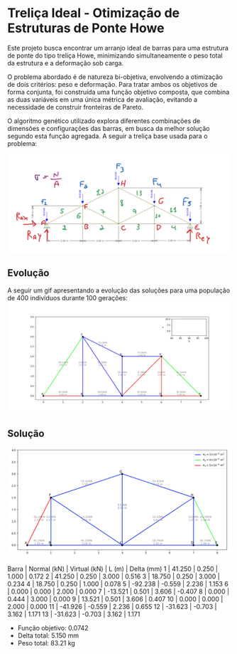 # Treliça Ideal - Otimização de Estruturas de Ponte Howe

Este projeto busca encontrar um arranjo ideal de barras para uma estrutura de ponte do tipo treliça Howe, minimizando simultaneamente o peso total da estrutura e a deformação sob carga.

O problema abordado é de natureza bi-objetiva, envolvendo a otimização de dois critérios: peso e deformação. Para tratar ambos os objetivos de forma conjunta, foi construída uma função objetivo composta, que combina as duas variáveis em uma única métrica de avaliação, evitando a necessidade de construir fronteiras de Pareto.

O algoritmo genético utilizado explora diferentes combinações de dimensões e configurações das barras, em busca da melhor solução segundo esta função agregada. A seguir a treliça base usada para o problema:

![treliça](./assets/trelica_howe.png)

## Evolução

A seguir um gif apresentando a evolução das soluções para uma população de 400 indivíduos durante 100 gerações:
![treliça](./assets/truss_evolution.gif)

## Solução

![treliça](./assets/result.png)

Barra | Normal (kN) | Virtual (kN) | L (m) | Delta (mm)
1 | 41.250 | 0.250 | 1.000 | 0.172
2 | 41.250 | 0.250 | 3.000 | 0.516
3 | 18.750 | 0.250 | 3.000 | 0.234
4 | 18.750 | 0.250 | 1.000 | 0.078
5 | -92.238 | -0.559 | 2.236 | 1.153
6 | 0.000 | 0.000 | 2.000 | 0.000
7 | -13.521 | 0.501 | 3.606 | -0.407
8 | 0.000 | 0.444 | 3.000 | 0.000
9 | 13.521 | 0.501 | 3.606 | 0.407
10 | 0.000 | 0.000 | 2.000 | 0.000
11 | -41.926 | -0.559 | 2.236 | 0.655
12 | -31.623 | -0.703 | 3.162 | 1.171
13 | -31.623 | -0.703 | 3.162 | 1.171

- Função objetivo: 0.0742
- Delta total: 5.150 mm
- Peso total: 83.21 kg

